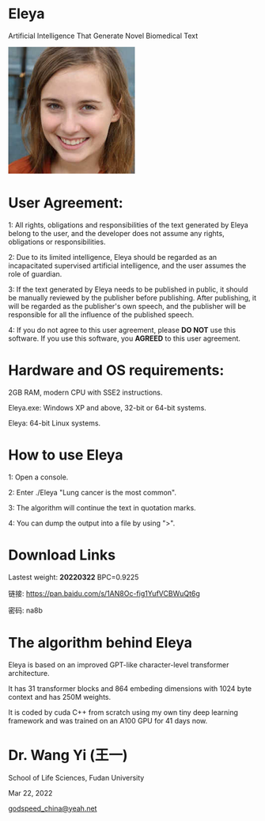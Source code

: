 # Eleya
Artificial Intelligence That Generate Novel Biomedical Text

![Eleya](Eleya.jpg)
  
# User Agreement:

1: All rights, obligations and responsibilities of the text generated by Eleya belong to the user, and the developer does not assume any rights, obligations or responsibilities.

2: Due to its limited intelligence, Eleya should be regarded as an incapacitated supervised artificial intelligence, and the user assumes the role of guardian.

3: If the text generated by Eleya needs to be published in public, it should be manually reviewed by the publisher before publishing. After publishing, it will be regarded as the publisher's own speech, and the publisher will be responsible for all the influence of the published speech.

4: If you do not agree to this user agreement, please **DO NOT** use this software. If you use this software, you **AGREED** to this user agreement.

# Hardware and OS requirements:

2GB RAM, modern CPU with SSE2 instructions.

Eleya.exe:  Windows XP and above, 32-bit or 64-bit systems.

Eleya: 64-bit Linux systems.

# How to use Eleya

1: Open a console.

2: Enter ./Eleya "Lung cancer is the most common".

3: The algorithm will continue the text in quotation marks.

4: You can dump the output into a file by using ">".

# Download Links

Lastest weight: **20220322** BPC=0.9225

链接: https://pan.baidu.com/s/1AN8Oc-fig1YufVCBWuQt6g  

密码: na8b

# The algorithm behind Eleya

Eleya is based on an improved GPT-like character-level transformer architecture. 

It has 31 transformer blocks and 864 embeding dimensions with 1024 byte context and has 250M weights.

It is coded by cuda C++ from scratch using my own tiny deep learning framework and was trained on an A100 GPU for 41 days now.

# Dr. Wang Yi (王一)

School of Life Sciences, Fudan University

Mar 22, 2022

godspeed_china@yeah.net

